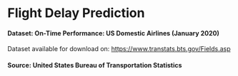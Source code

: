 # Flight Delay Prediction
#### Dataset: On-Time Performance: US Domestic Airlines (January 2020)
Dataset available for download on: https://www.transtats.bts.gov/Fields.asp  

#### Source: United States Bureau of Transportation Statistics
